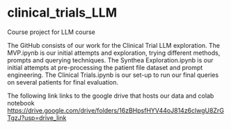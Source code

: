 # clinical_trials_LLM
Course project for LLM course

The GitHub consists of our work for the Clinical Trial LLM exploration. The MVP.ipynb is our initial attempts and exploration, trying different methods, prompts and querying techniques. The Synthea Exploration.ipynb is our initial attempts at pre-processing the patient file dataset and prompt engineering. The Clinical Trials.ipynb is our set-up to run our final queries on several patients for final evaluation.

The following link links to the google drive that hosts our data and colab notebook
https://drive.google.com/drive/folders/16zBHpsfHYV44oJ814z6clwgU8ZrGTgzJ?usp=drive_link
